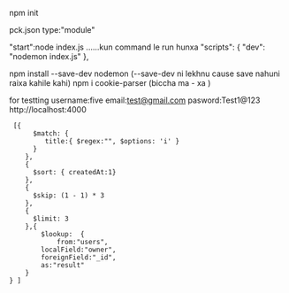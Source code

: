npm init

pck.json
type:"module"


"start":node index.js ......kun command le run hunxa 
  "scripts": {
    "dev": "nodemon index.js"
 },


 npm install --save-dev nodemon   (--save-dev ni lekhnu cause save nahuni raixa kahile kahi)
 npm i cookie-parser  (biccha ma - xa )


 for testting
 username:five
 email:test@gmail.com
 pasword:Test1@123
 http://localhost:4000


     [{
          $match: {
             title:{ $regex:"", $options: 'i' }
          }
        },
        {
          $sort: { createdAt:1} 
        },
        {
          $skip: (1 - 1) * 3  
        },
        {
          $limit: 3
        },{
            $lookup:  {
                from:"users",
            localField:"owner",
            foreignField:"_id",
            as:"result"
        }
    } ] 